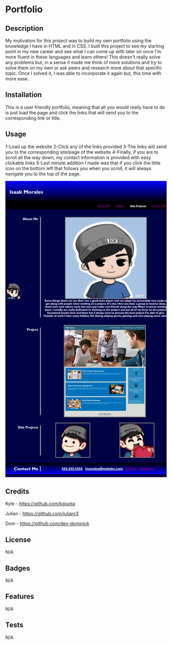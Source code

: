 # Portfolio

## Description

My motivation for this project was to build my own portfolio using the knowledge I have in HTML and in CSS. I built this project to see my starting point in my new career and see what I can come up with later on once I'm more fluent in these languages and learn others! This doesn't really solve any problems but, in a sense it made me think of more solutions and try to solve them on my own or ask peers and research more about that specific topic. Once I solved it, I was able to incorporate it again but, this time with more ease. 


## Installation

This is a user friendly portfolio, meaning that all you would really have to do is just load the page and click the links that will send you to the corresponding link or title.

## Usage

1-Load up the website
2-Click any of the links provided
3-The links will send you to the corresponding site/page of the website
4-Finally, if you are to scroll all the way down, my contact information is provided with easy clickable links
5-Last minute addition I made was that if you click the little icon on the bottom left that follows you when you scroll, it will always navigate you to the top of the page.

![alt="Image of portfolio on website](./assets/images/_C__Users_isaak_Desktop_homework_Portfolio_index.html.png)

## Credits

Kyle - https://github.com/kgiunta

Julian - https://github.com/julianr3

Dom - https://github.com/dev-dominick

## License

N/A

## Badges

N/A

## Features

N/A

## Tests

N/A